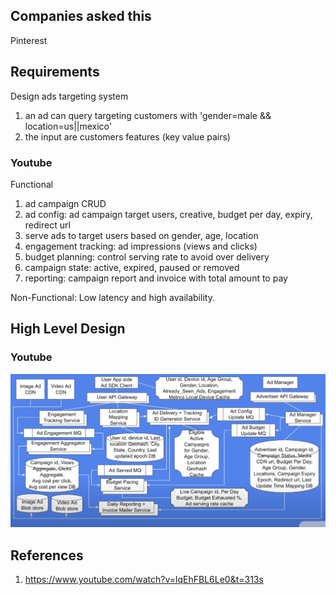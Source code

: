 ## Companies asked this

Pinterest

## Requirements

Design ads targeting system

1. an ad can query targeting customers with 'gender=male && location=us||mexico'
2. the input are customers features (key value pairs)

### Youtube

Functional

1. ad campaign CRUD
2. ad config: ad campaign target users, creative, budget per day, expiry, redirect url
3. serve ads to target users based on gender, age, location
4. engagement tracking: ad impressions (views and clicks)
5. budget planning: control serving rate to avoid over delivery
6. campaign state: active, expired, paused or removed
7. reporting: campaign report and invoice with total amount to pay

Non-Functional: Low latency and high availability.

## High Level Design

### Youtube

![](../img/ad-serve1.png)

## References

1. https://www.youtube.com/watch?v=lqEhFBL6Le0&t=313s